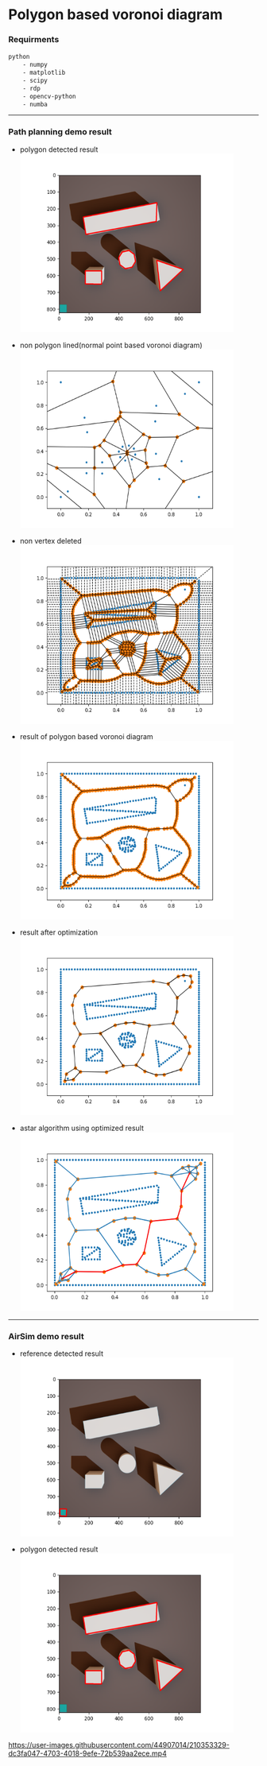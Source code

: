 # Polygon based voronoi diagram

### Requirments
~~~
python   
    - numpy  
    - matplotlib  
    - scipy  
    - rdp  
    - opencv-python
    - numba
~~~
-----  
  
### Path planning demo result
* polygon detected result  
  <img src="./result/polygon_detect_result.png" width="430px" height="360px">

* non polygon lined(normal point based voronoi diagram)  
  <img src="./result/non_lined_result.png" width="430px" height="360px">

* non vertex deleted  
  <img src="./result/non_deleted_result.png" width="430px" height="360px">

* result of polygon based voronoi diagram  
  <img src="./result/non_optimized_result.png" width="430px" height="360px">

* result after optimization  
  <img src="./result/optimized_result.png" width="430px" height="360px">

* astar algorithm using optimized result  
  <img src="./result/astar_result.png" width="430px" height="360px">
-----  
  
### AirSim demo result
* reference detected result  
  <img src="./result/reference_bound_detect_result.png" width="430px" height="360px">

* polygon detected result  
  <img src="./result/polygon_detect_result.png" width="430px" height="360px">
  

https://user-images.githubusercontent.com/44907014/210353329-dc3fa047-4703-4018-9efe-72b539aa2ece.mp4

